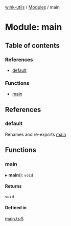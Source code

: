 [wink-utils](../README.md) / [Modules](../modules.md) / main

# Module: main

## Table of contents

### References

- [default](main.md#default)

### Functions

- [main](main.md#main)

## References

### default

Renames and re-exports [main](main.md#main)

## Functions

### main

▸ **main**(): `void`

#### Returns

`void`

#### Defined in

[main.ts:5](https://github.com/huahuahuahuahuahua/wink-utils/blob/60986b6/src/main.ts#L5)
